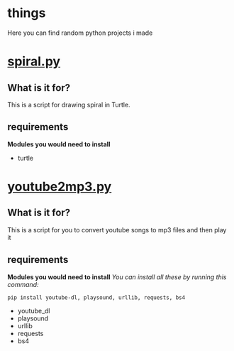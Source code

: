 # things
Here you can find random python projects i made
# [spiral.py](https://github.com/brotherofovxd/things/blob/master/spiral.py)
## What is it for?
This is a script for drawing spiral in Turtle.
## requirements
**Modules you would need to install**
* turtle
# [youtube2mp3.py](https://github.com/brotherofovxd/things/blob/master/youtube2mp3.py)
## What is it for?
This is a script for you to convert youtube songs to mp3 files and then play it
## requirements
**Modules you would need to install**
*You can install all these by running this command:*

`pip install youtube-dl, playsound, urllib, requests, bs4`
* youtube_dl
* playsound
* urllib
* requests
* bs4
